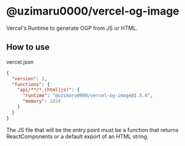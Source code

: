 # @uzimaru0000/vercel-og-image

Vercel's Runtime to generate OGP from JS or HTML.

## How to use

vercel.json

```json
{
  "version": 2,
  "functions": {
    "api/**/*.(html|js)": {
      "runtime": "@uzimaru0000/vercel-og-image@1.5.0",
      "memory": 1024
    }
  }
}
```

The JS file that will be the entry point must be a function that returns ReactComponents or a default export of an HTML string.

